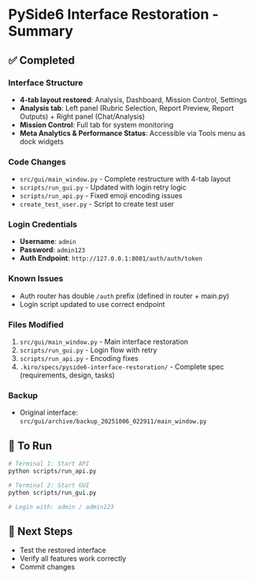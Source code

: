 # PySide6 Interface Restoration - Summary

## ✅ Completed

### Interface Structure
- **4-tab layout restored**: Analysis, Dashboard, Mission Control, Settings
- **Analysis tab**: Left panel (Rubric Selection, Report Preview, Report Outputs) + Right panel (Chat/Analysis)
- **Mission Control**: Full tab for system monitoring
- **Meta Analytics & Performance Status**: Accessible via Tools menu as dock widgets

### Code Changes
- `src/gui/main_window.py` - Complete restructure with 4-tab layout
- `scripts/run_gui.py` - Updated with login retry logic
- `scripts/run_api.py` - Fixed emoji encoding issues
- `create_test_user.py` - Script to create test user

### Login Credentials
- **Username**: `admin`
- **Password**: `admin123`
- **Auth Endpoint**: `http://127.0.0.1:8001/auth/auth/token`

### Known Issues
- Auth router has double `/auth` prefix (defined in router + main.py)
- Login script updated to use correct endpoint

### Files Modified
1. `src/gui/main_window.py` - Main interface restoration
2. `scripts/run_gui.py` - Login flow with retry
3. `scripts/run_api.py` - Encoding fixes
4. `.kiro/specs/pyside6-interface-restoration/` - Complete spec (requirements, design, tasks)

### Backup
- Original interface: `src/gui/archive/backup_20251006_022911/main_window.py`

## 🚀 To Run
```bash
# Terminal 1: Start API
python scripts/run_api.py

# Terminal 2: Start GUI
python scripts/run_gui.py

# Login with: admin / admin123
```

## 📝 Next Steps
- Test the restored interface
- Verify all features work correctly
- Commit changes

